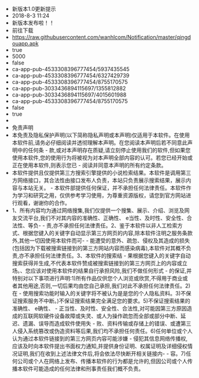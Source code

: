 - 新版本1.0更新提示
- 2018-8-3 11:24
- 新版本发布啦！！
- 前往下载
- https://raw.githubusercontent.com/wanhlcom/Notification/master/qingdouapp.apk
- true
- 5000
- false
- ca-app-pub-4533308396777454/5937435545
- ca-app-pub-4533308396777454/6327429739
- ca-app-pub-4533308396777454/8755170575
- ca-app-pub-3033436894115697/1355812882
- ca-app-pub-3033436894115697/4015601988
- ca-app-pub-4533308396777454/8755170575
- false
- true
-
- 免责声明
- 本免责及隐私保护声明(以下简称隐私声明或本声明)仅适用于本软件。在使用本软件前,请务必仔细阅读并透彻理解本声明。在您阅读本声明后若不同意此声明中的任何条 - 款,或对本声明存在质疑,请立刻停止使用我们的软件,但如果您使用本软件,您的使用行为将被视为对本声明全部内容的认可。若您已经开始或正在使用本软件,则表示您已 - 阅读并同意本声明的所有约定条款。
- 本软件提供且仅提供第三方搜索引擎提供的小说检索结果。本软件是调用第三方网络接口，其合法性由接口发布人负责，本站只负责展示搜索结果，展示内容与本站无关。 - 本软件部提供任何保证，并不承担任何法律责任。本软件作为学习和研究之用，仅供参考学习使用，为尊重资源版权，请您到官方网站进行观看，谢谢你的合作。
- 1、所有内容均为通过网络搜集,我们仅提供一个搜集、展示、介绍、浏览及网友交流平台,我们不对其内容的准确性、正确性、 e当性、及时性、安全性、合法性、等负- - 责,亦不承担任何法律责任。2、鉴于本软件以非人工检索方式、根据您键入的关键字自动显示第三方网页的内容,除本软件注明之服务条款外,其他一切因使用本软件而可- - 能遭受的意外、疏忽、侵权及其造成的损失(包括因为下载被搜索链接到的第三方网站内容而感染病毒),本软件对其概不负责,亦不承担任何法律责任。3、本软件的搜索结 - 果根据您键入的关键字自动搜索获得并生成,不代表本软件赞成被搜索链接到的第三方网页上的内容或立场。、您应该对使用本软件的结果自行承担风险,我们不做任何形式 - 的保证,并特别对以下事项进行声明:1)所有作品仅供您个人浏览或欣赏,不得用于商业或者其他用途,否则,一切后果均由您自己承担,我们对此不承担任何法律责任。2)在 - 使用搜索功能时输入的关键字将不被认为是是您的个人隐私资料。3)不保证搜索服务不中断。)不保证搜索结果完全满足您的要求。5)不保证搜索结果的准确性、 e确性、 - 正当性、及时性、安全性、合法性,对可能因第三方原因造成的互联网软硬件设备故障或失灵、或人为操作疏忽而全部或部分中断、延迟、遗漏、误导而造成软件使用失   - 败、资料传输或存储上的错误、或遭第三人侵入系统篡改或伪造资料等后果,我们均不承担任何责任。6)任何单位或个人认为通过本软件链接到的第三方网页内容可能涉嫌 - 侵犯其信息网络传播权,应该及时向本软件提出书面权力通知,并提供身份证明、权属证明及详细侵权情况证明,我们在收到上述法律文件后,将会依法尽快断开相关链接内- - 容。7)任何公司或个人在网络上发布、传播本软件的行为都是允许的,但因公司或个人传播本软件可能造成的任何法律和刑事责任我们概不负责。
